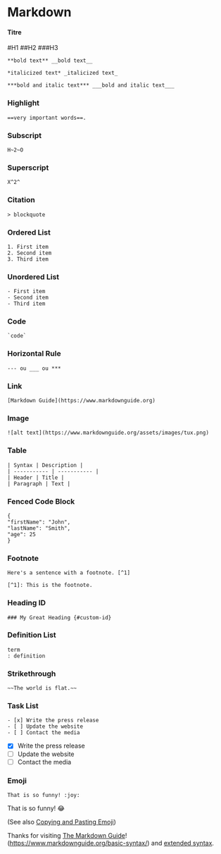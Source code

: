 # Markdown
#### Titre
#H1
##H2
###H3

```
**bold text** __bold text__
```

```
*italicized text* _italicized text_
```

```
***bold and italic text*** ___bold and italic text___
```


### Highlight
```
==very important words==.
```
### Subscript 
```
H~2~O
```
### Superscript 
```
X^2^
```
### Citation
```
> blockquote
```
### Ordered List
```
1. First item
2. Second item
3. Third item
```

### Unordered List
```
- First item
- Second item
- Third item
```

### Code
```
`code`
```
### Horizontal Rule
```
--- ou ___ ou ***
```
### Link
```
[Markdown Guide](https://www.markdownguide.org)
```

### Image
```
![alt text](https://www.markdownguide.org/assets/images/tux.png)
```

### Table
```
| Syntax | Description |
| ----------- | ----------- |
| Header | Title |
| Paragraph | Text |
```

### Fenced Code Block
```
{
"firstName": "John",
"lastName": "Smith",
"age": 25
}
```

### Footnote
```
Here's a sentence with a footnote. [^1]

[^1]: This is the footnote.
```

### Heading ID
```
### My Great Heading {#custom-id}
```

### Definition List
```
term
: definition
```

### Strikethrough
```
~~The world is flat.~~
```

### Task List
```
- [x] Write the press release
- [ ] Update the website
- [ ] Contact the media
```
- [x] Write the press release
- [ ] Update the website
- [ ] Contact the media

### Emoji
```
That is so funny! :joy:
```
That is so funny! :joy:

(See also [Copying and Pasting Emoji](https://www.markdownguide.org/extended-syntax/#copying-and-pasting-emoji))

Thanks for visiting [The Markdown Guide](https://www.markdownguide.org)!
(https://www.markdownguide.org/basic-syntax/) and [extended syntax](https://www.markdownguide.org/extended-syntax/).